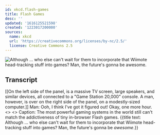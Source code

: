 ```yaml
---
id: xkcd.flash-games
title: Flash Games
desc: ''
updated: '1616125521598'
created: '1223017200000'
sources:
  name: xkcd
  url: 'https://creativecommons.org/licenses/by-nc/2.5/'
  license: Creative Commons 2.5
---
```

![Although ... who else can't wait for them to incorporate that Wiimote head-tracking stuff into games?  Man, the future's gonna be *awesome*.](https://imgs.xkcd.com/comics/flash_games.png)

## Transcript
[[On the left side of the panel, is a massive TV screen, large speakers, and similar devices, all connected to a "Game Station 20,000" console. A man, however, is over on the right side of the panel, on a modestly-sized computer.]]
Man: Ooh, I think I've got it figured out! Okay, one more hour.
<<Beep>> <<Plunk>>
Caption: The most powerful gaming systems in the world still can't match the addictiveness of tiny in-browser Flash games.
{{title text: Although ... who else can't wait for them to incorporate that Wiimote head-tracking stuff into games? Man, the future's gonna be *awesome*.}}
